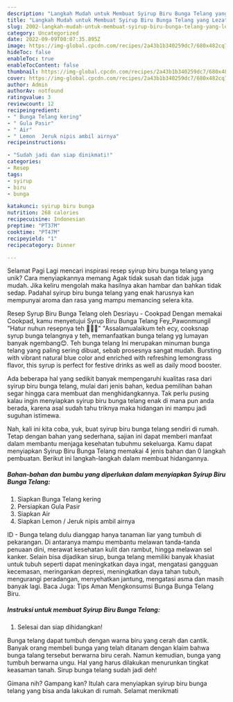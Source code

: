 ```yaml
---
description: "Langkah Mudah untuk Membuat Syirup Biru Bunga Telang yang Lezat Sekali, Lezat"
title: "Langkah Mudah untuk Membuat Syirup Biru Bunga Telang yang Lezat Sekali, Lezat"
slug: 2002-langkah-mudah-untuk-membuat-syirup-biru-bunga-telang-yang-lezat-sekali-lezat
category: Uncategorized
date: 2022-09-09T00:07:35.895Z
image: https://img-global.cpcdn.com/recipes/2a43b1b340259dc7/680x482cq70/syirup-biru-bunga-telang-foto-resep-utama.jpg
hideToc: false
enableToc: true
enableTocContent: false
thumbnail: https://img-global.cpcdn.com/recipes/2a43b1b340259dc7/680x482cq70/syirup-biru-bunga-telang-foto-resep-utama.jpg
cover: https://img-global.cpcdn.com/recipes/2a43b1b340259dc7/680x482cq70/syirup-biru-bunga-telang-foto-resep-utama.jpg
author: Admin
authorAv: notfound
ratingvalue: 3
reviewcount: 12
recipeingredient:
- " Bunga Telang kering"
- " Gula Pasir"
- " Air"
- " Lemon  Jeruk nipis ambil airnya"
recipeinstructions:

- "Sudah jadi dan siap dinikmati!"
categories:
- Resep
tags:
- syirup
- biru
- bunga

katakunci: syirup biru bunga 
nutrition: 268 calories
recipecuisine: Indonesian
preptime: "PT37M"
cooktime: "PT47M"
recipeyield: "1"
recipecategory: Dinner

---
```



Selamat Pagi Lagi mencari inspirasi resep syirup biru bunga telang yang unik? Cara menyiapkannya memang Agak tidak susah dan tidak juga mudah. Jika keliru mengolah maka hasilnya akan hambar dan bahkan tidak sedap. Padahal syirup biru bunga telang yang enak harusnya kan mempunyai aroma dan rasa yang mampu memancing selera kita.


Resep Syrup Biru Bunga Telang oleh Desriayu - Cookpad Dengan memakai Cookpad, kamu menyetujui Syrup Biru Bunga Telang Fey_Pawonmungil &#34;Hatur nuhun resepnya teh 🙏🥰🤗&#34; &#34;Assalamualaikum teh ecy, cooksnap syrup bunga telangnya y teh, memanfaatkan bunga telang yg lumayan banyak ngembang😊. Teh bunga telang Ini merupakan minuman bunga telang yang paling sering dibuat, sebab prosesnya sangat mudah. Bursting with vibrant natural blue color and enriched with refreshing lemongrass flavor, this syrup is perfect for festive drinks as well as daily mood booster.

Ada beberapa hal yang sedikit banyak mempengaruhi kualitas rasa dari syirup biru bunga telang, mulai dari jenis bahan, kedua pemilihan bahan segar hingga cara membuat dan menghidangkannya. Tak perlu pusing kalau ingin menyiapkan syirup biru bunga telang enak di mana pun anda berada, karena asal sudah tahu triknya maka hidangan ini mampu jadi suguhan istimewa.


Nah, kali ini kita coba, yuk, buat syirup biru bunga telang sendiri di rumah. Tetap dengan bahan yang sederhana, sajian ini dapat memberi manfaat dalam membantu menjaga kesehatan tubuhmu sekeluarga. Kamu dapat menyiapkan Syirup Biru Bunga Telang memakai 4 jenis bahan dan 0 langkah pembuatan. Berikut ini langkah-langkah dalam membuat hidangannya.

<!--inarticleads1-->

##### Bahan-bahan dan bumbu yang diperlukan dalam menyiapkan Syirup Biru Bunga Telang:

1. Siapkan  Bunga Telang kering
1. Persiapkan  Gula Pasir
1. Siapkan  Air
1. Siapkan  Lemon / Jeruk nipis ambil airnya


ID - Bunga telang dulu dianggap hanya tanaman liar yang tumbuh di pekarangan. Di antaranya mampu membantu melawan tanda-tanda penuaan dini, merawat kesehatan kulit dan rambut, hingga melawan sel kanker. Selain bisa dijadikan sirup, bunga telang memiliki banyak khasiat untuk tubuh seperti dapat meningkatkan daya ingat, mengatasi gangguan kecemasan, meringankan depresi, meningkatkan daya tahan tubuh, mengurangi peradangan, menyehatkan jantung, mengatasi asma dan masih banyak lagi. Baca Juga: Tips Aman Mengkonsumsi Bunga Bunga Telang Biru. 

<!--inarticleads2-->

##### Instruksi untuk membuat Syirup Biru Bunga Telang:


1. Selesai dan siap dihidangkan!

Bunga telang dapat tumbuh dengan warna biru yang cerah dan cantik. Banyak orang membeli bunga yang telah ditanam dengan klaim bahwa bunga talang tersebut berwarna biru cerah. Namun kemudian, bunga yang tumbuh berwarna ungu. Hal yang harus dilakukan menurunkan tingkat keasaman tanah. Sirup bunga telang sudah jadi deh! 

Gimana nih? Gampang kan? Itulah cara menyiapkan syirup biru bunga telang yang bisa anda lakukan di rumah. Selamat menikmati
